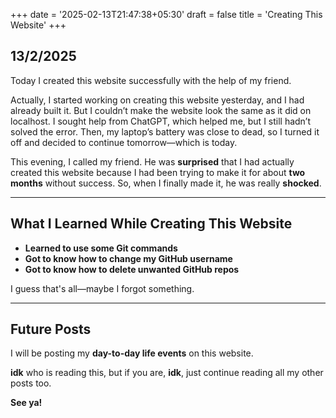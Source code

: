 +++
date = '2025-02-13T21:47:38+05:30'
draft = false
title = 'Creating This Website'
+++



## 13/2/2025  

Today I created this website successfully with the help of my friend.  

Actually, I started working on creating this website yesterday, and I had already built it. But I couldn’t make the website look the same as it did on localhost. I sought help from ChatGPT, which helped me, but I still hadn’t solved the error. Then, my laptop’s battery was close to dead, so I turned it off and decided to continue tomorrow—which is today.  

This evening, I called my friend. He was **surprised** that I had actually created this website because I had been trying to make it for about **two months** without success. So, when I finally made it, he was really **shocked**.  

---

## What I Learned While Creating This Website  
- **Learned to use some Git commands**  
- **Got to know how to change my GitHub username**  
- **Got to know how to delete unwanted GitHub repos**  

I guess that's all—maybe I forgot something.  

---

## Future Posts  
I will be posting my **day-to-day life events** on this website.  

**idk** who is reading this, but if you are, **idk**, just continue reading all my other posts too.

**See ya!**
